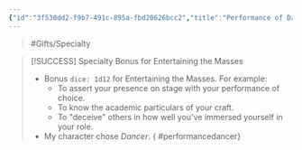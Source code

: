 ```yaml
---
{"id":"3f530dd2-f9b7-491c-895a-fbd20626bcc2","title":"Performance of Dancer","description":"Specialty bonus to entertain the masses.","publish":true,"date_created":"Friday, May 31st 2024, 10:06:42 pm","date_modified":"Monday, October 14th 2024, 2:22:12 am","editing_lock":true,"live_preview":true,"cssclasses":["mado-heading"],"PassFrontmatter":true}
---
```



> #Gifts/Specialty

> [!SUCCESS] Specialty Bonus for Entertaining the Masses
> - Bonus `dice: 1d12` for Entertaining the Masses. For example:
> 	- To assert your presence on stage with your performance of choice.
> 	- To know the academic particulars of your craft.
> 	- To "deceive" others in how well you've immersed yourself in your role.
> - My character chose *Dancer*.
{ #performancedancer}

